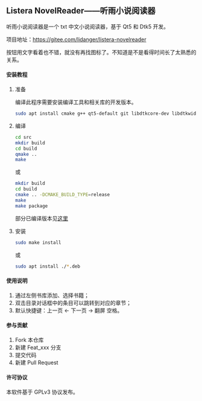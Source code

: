 ## Listera NovelReader——听雨小说阅读器

听雨小说阅读器是一个 txt 中文小说阅读器，基于 Qt5 和 Dtk5 开发。

项目地址：https://gitee.com/lidanger/listera-novelreader

按钮用文字看着也不错，就没有再找图标了。不知道是不是看得时间长了太熟悉的关系。

#### 安装教程

1. 准备

   编译此程序需要安装编译工具和相关库的开发版本。
   
   ```bash
   sudo apt install cmake g++ qt5-default git libdtkcore-dev libdtkwidget-dev qttools5-dev-tools
   ```
   
2. 编译

   ```bash
   cd src
   mkdir build
   cd build
   qmake ..
   make
   ```

   或

   ```bash
   mkdir build
   cd build
   cmake .. -DCMAKE_BUILD_TYPE=release
   make
   make package
   ```

   部分已编译版本见[这里](https://gitee.com/lidanger/listera-novelreader/releases)

3. 安装

   ```bash
   sudo make install
   ```

   或

   ```bash
   sudo apt install ./*.deb
   ```


#### 使用说明

1.  通过左侧书库添加、选择书籍；
2.  双击目录对话框中的条目可以跳转到对应的章节；
3.  默认快捷键：上一页 ←   下一页 →    翻屏 空格。

#### 参与贡献

1.  Fork 本仓库
2.  新建 Feat_xxx 分支
3.  提交代码
4.  新建 Pull Request


#### 许可协议

本软件基于 GPLv3 协议发布。
